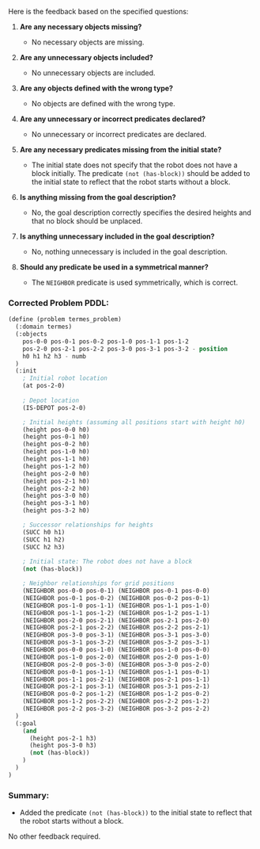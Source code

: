 Here is the feedback based on the specified questions:

1. **Are any necessary objects missing?**
   - No necessary objects are missing.

2. **Are any unnecessary objects included?**
   - No unnecessary objects are included.

3. **Are any objects defined with the wrong type?**
   - No objects are defined with the wrong type.

4. **Are any unnecessary or incorrect predicates declared?**
   - No unnecessary or incorrect predicates are declared.

5. **Are any necessary predicates missing from the initial state?**
   - The initial state does not specify that the robot does not have a block initially. The predicate `(not (has-block))` should be added to the initial state to reflect that the robot starts without a block.

6. **Is anything missing from the goal description?**
   - No, the goal description correctly specifies the desired heights and that no block should be unplaced.

7. **Is anything unnecessary included in the goal description?**
   - No, nothing unnecessary is included in the goal description.

8. **Should any predicate be used in a symmetrical manner?**
   - The `NEIGHBOR` predicate is used symmetrically, which is correct.

### Corrected Problem PDDL:

```lisp
(define (problem termes_problem)
  (:domain termes)
  (:objects
    pos-0-0 pos-0-1 pos-0-2 pos-1-0 pos-1-1 pos-1-2
    pos-2-0 pos-2-1 pos-2-2 pos-3-0 pos-3-1 pos-3-2 - position
    h0 h1 h2 h3 - numb
  )
  (:init
    ; Initial robot location
    (at pos-2-0)
    
    ; Depot location
    (IS-DEPOT pos-2-0)

    ; Initial heights (assuming all positions start with height h0)
    (height pos-0-0 h0)
    (height pos-0-1 h0)
    (height pos-0-2 h0)
    (height pos-1-0 h0)
    (height pos-1-1 h0)
    (height pos-1-2 h0)
    (height pos-2-0 h0)
    (height pos-2-1 h0)
    (height pos-2-2 h0)
    (height pos-3-0 h0)
    (height pos-3-1 h0)
    (height pos-3-2 h0)

    ; Successor relationships for heights
    (SUCC h0 h1)
    (SUCC h1 h2)
    (SUCC h2 h3)
    
    ; Initial state: The robot does not have a block
    (not (has-block))

    ; Neighbor relationships for grid positions
    (NEIGHBOR pos-0-0 pos-0-1) (NEIGHBOR pos-0-1 pos-0-0)
    (NEIGHBOR pos-0-1 pos-0-2) (NEIGHBOR pos-0-2 pos-0-1)
    (NEIGHBOR pos-1-0 pos-1-1) (NEIGHBOR pos-1-1 pos-1-0)
    (NEIGHBOR pos-1-1 pos-1-2) (NEIGHBOR pos-1-2 pos-1-1)
    (NEIGHBOR pos-2-0 pos-2-1) (NEIGHBOR pos-2-1 pos-2-0)
    (NEIGHBOR pos-2-1 pos-2-2) (NEIGHBOR pos-2-2 pos-2-1)
    (NEIGHBOR pos-3-0 pos-3-1) (NEIGHBOR pos-3-1 pos-3-0)
    (NEIGHBOR pos-3-1 pos-3-2) (NEIGHBOR pos-3-2 pos-3-1)
    (NEIGHBOR pos-0-0 pos-1-0) (NEIGHBOR pos-1-0 pos-0-0)
    (NEIGHBOR pos-1-0 pos-2-0) (NEIGHBOR pos-2-0 pos-1-0)
    (NEIGHBOR pos-2-0 pos-3-0) (NEIGHBOR pos-3-0 pos-2-0)
    (NEIGHBOR pos-0-1 pos-1-1) (NEIGHBOR pos-1-1 pos-0-1)
    (NEIGHBOR pos-1-1 pos-2-1) (NEIGHBOR pos-2-1 pos-1-1)
    (NEIGHBOR pos-2-1 pos-3-1) (NEIGHBOR pos-3-1 pos-2-1)
    (NEIGHBOR pos-0-2 pos-1-2) (NEIGHBOR pos-1-2 pos-0-2)
    (NEIGHBOR pos-1-2 pos-2-2) (NEIGHBOR pos-2-2 pos-1-2)
    (NEIGHBOR pos-2-2 pos-3-2) (NEIGHBOR pos-3-2 pos-2-2)
  )
  (:goal
    (and
      (height pos-2-1 h3)
      (height pos-3-0 h3)
      (not (has-block))
    )
  )
)
```

### Summary:
- Added the predicate `(not (has-block))` to the initial state to reflect that the robot starts without a block.

No other feedback required.